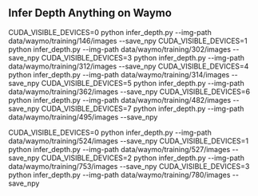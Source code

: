 

## Infer Depth Anything on Waymo
CUDA_VISIBLE_DEVICES=0 python infer_depth.py --img-path data/waymo/training/146/images --save_npy
CUDA_VISIBLE_DEVICES=1 python infer_depth.py --img-path data/waymo/training/302/images --save_npy
CUDA_VISIBLE_DEVICES=3 python infer_depth.py --img-path data/waymo/training/312/images --save_npy
CUDA_VISIBLE_DEVICES=4 python infer_depth.py --img-path data/waymo/training/314/images --save_npy
CUDA_VISIBLE_DEVICES=5 python infer_depth.py --img-path data/waymo/training/362/images --save_npy
CUDA_VISIBLE_DEVICES=6 python infer_depth.py --img-path data/waymo/training/482/images --save_npy
CUDA_VISIBLE_DEVICES=7 python infer_depth.py --img-path data/waymo/training/495/images --save_npy

CUDA_VISIBLE_DEVICES=0 python infer_depth.py --img-path data/waymo/training/524/images --save_npy
CUDA_VISIBLE_DEVICES=1 python infer_depth.py --img-path data/waymo/training/527/images --save_npy
CUDA_VISIBLE_DEVICES=2 python infer_depth.py --img-path data/waymo/training/753/images --save_npy
CUDA_VISIBLE_DEVICES=3 python infer_depth.py --img-path data/waymo/training/780/images --save_npy